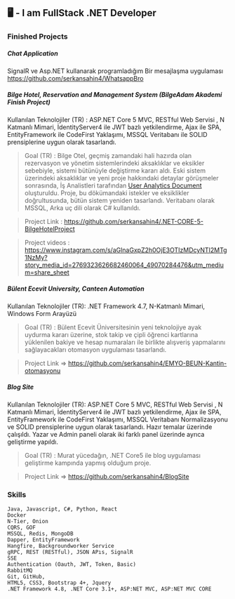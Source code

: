 ## 🖥️ - I am FullStack .NET Developer

### Finished Projects

#####    Chat Application
SignalR ve Asp.NET kullanarak programladığım Bir mesajlaşma uygulaması
https://github.com/serkansahin4/WhatsappBro

#####    Bilge Hotel, Reservation and Management System (BilgeAdam Akademi Finish Project)
Kullanılan Teknolojiler (TR) : ASP.NET Core 5 MVC, RESTful Web Servisi , N
Katmanlı Mimari, İdentityServer4 ile JWT bazlı yetkilendirme, Ajax ile SPA,
EntityFramework ile CodeFirst Yaklaşımı, MSSQL Veritabanı ile SOLID
prensiplerine uygun olarak tasarlandı.

>Goal (TR) : Bilge Otel, geçmiş zamandaki hali hazırda olan rezervasyon ve yönetim sistemlerindeki aksaklıklar ve eksikler sebebiyle, sistemi bütünüyle değiştirme kararı aldı. Eski sistem üzerindeki aksaklıklar ve yeni proje hakkındaki detaylar görüşmeler sonrasında, İş Analistleri tarafından [User Analytics Document](https://github.com/serkansahin4/.NET-CORE-5-BilgeHotelProject/blob/main/Bilge%20Hotel%20Resort%20(2).doc) oluşturuldu. Proje, bu dökümandaki istekler ve eksiklikler doğrultusunda, bütün sistem yeniden tasarlandı. Veritabanı olarak MSSQL, Arka uç dili olarak C# kullanıldı.

>   Project Link : https://github.com/serkansahin4/.NET-CORE-5-BilgeHotelProject

>   Project videos : https://www.instagram.com/s/aGlnaGxpZ2h0OjE3OTIzMDcyNTI2MTg1NzMy?story_media_id=2769323626682460064_49070284476&utm_medium=share_sheet

#####    Bülent Ecevit University, Canteen Automation
Kullanılan Teknolojiler (TR): .NET Framework 4.7, N-Katmanlı Mimari, Windows Form Arayüzü

>Goal (TR) : Bülent Ecevit Üniversitesinin yeni teknolojiye ayak uydurma kararı üzerine, stok takip ve çipli öğrenci kartlarına yüklenilen bakiye ve hesap numaraları ile birlikte alışveriş yapmalarını sağlayacakları otomasyon uygulaması tasarlandı. 

>   Project Link => https://github.com/serkansahin4/EMYO-BEUN-Kantin-otomasyonu

#####    Blog Site
Kullanılan Teknolojiler (TR): ASP.NET Core 5 MVC, RESTful Web Servisi , N
Katmanlı Mimari, İdentityServer4 ile JWT bazlı yetkilendirme, Ajax ile SPA,
EntityFramework ile CodeFirst Yaklaşımı, MSSQL Veritabanı Normalizasyonu ve SOLID
prensiplerine uygun olarak tasarlandı. Hazır temalar üzerinde çalışıldı. Yazar ve Admin paneli olarak iki farklı panel üzerinde ayrıca geliştirme yapıldı.

>Goal (TR) : Murat yücedağın, .NET Core5 ile blog uygulaması geliştirme kampında yapmış olduğum proje.

>   Project Link => https://github.com/serkansahin4/BlogSite

### Skills
    Java, Javascript, C#, Python, React
    Docker
    N-Tier, Onion
    CQRS, GOF
    MSSQL, Redis, MongoDB
    Dapper, EntityFramework
    Hangfire, Backgroundworker Service
    gRPC, REST (RESTful), JSON APıs, SignalR
    SSE
    Authentication (Oauth, JWT, Token, Basic)
    RabbitMQ
    Git, GitHub,
    HTML5, CSS3, Bootstrap 4+, Jquery
    .NET Framework 4.8, .NET Core 3.1+, ASP:NET MVC, ASP:NET MVC CORE
